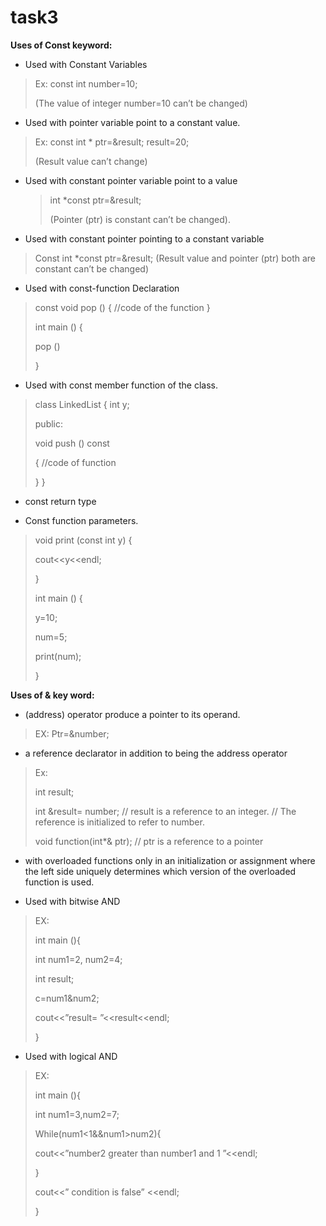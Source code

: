 # task3
**Uses of Const keyword:**

* Used with Constant Variables
>Ex:
const int number=10;
>
>(The value of integer number=10 can’t be changed)

* Used with pointer variable point to a constant value.
>Ex:
>const int * ptr=&result;
       result=20;
> 
>(Result value can’t change)

* Used with constant pointer variable point to a value
    >int *const ptr=&result;
    >
   > (Pointer (ptr) is constant can’t be changed).


* Used with constant pointer pointing to a constant variable
>Const int *const ptr=&result;
(Result value and pointer (ptr) both are constant can’t be changed)

* Used with const-function Declaration
>const void pop () {
 //code of the function
  }
> 
>int main () {
> 
>pop ()
> 
 >}
>

* Used with const member function of the class.
>class LinkedList {
>int y;
> 
> public:
> 
>void push () const
> 
>{
//code of function
> 
>}
}

*  const return type

* Const function parameters.
>void print (const int y) {
> 
>cout<<y<<endl;
> 
>}
> 
>int main () {
> 
>y=10;
> 
>num=5;
> 
>print(num);
> 
>}

**Uses of & key word:**
*	(address) operator produce a pointer to its operand.
>EX:  Ptr=&number;
* a reference declarator in addition to being the address operator
>Ex:
> 
 >int result;
> 
>int &result= number; // result is a reference to an integer. // The reference is initialized to refer to number. 
 >
>void function(int*& ptr); // ptr is a reference to a pointer

* with overloaded functions only in an initialization or assignment where the left side uniquely determines which version of the overloaded function is used.

* Used with bitwise AND
>EX:
>
>int main (){
> 
>int num1=2, num2=4;
> 
>int result;
> 
>c=num1&num2;
> 
>cout<<”result= ”<<result<<endl;
> 
>}
* Used with logical AND
> EX:
> 
>int main (){
> 
>int num1=3,num2=7;
> 
>While(num1<1&&num1>num2){
> 
>cout<<”number2  greater than number1 and 1 ”<<endl;
> 
>}
> 
>cout<<” condition is false” <<endl;
> 
>}
